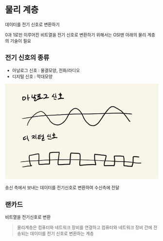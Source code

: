 # 물리 계층
데이터를 전기 신호로 변환하기

0과 1로만 이루어진 비트열을 전기 신호로 변환하기 위해서는 OSI맨 아래의 물리 계층의 기술이 필요

## 전기 신호의 종류
- 아날로그 신호 : 물결모양, 전화/라디오
- 디지털 신호 : 막대모양

![electronic](../../../images/Books/electtronic.png)

송신 측에서 보내는 데이터를 전기신호로 변환하여 수신측에 전달

## 랜카드 
비트열을 전기신호로 변환

> 물리계층은 컴퓨터와 네트워크 장비를 연결하고 컴퓨터와 네트워크 장비 간에 전송되는 데이터를 전기 신호로 변환하는 계층


